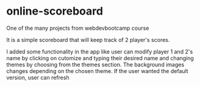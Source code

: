 # online-scoreboard
One of the many projects from webdevbootcamp course

It is a simple scoreboard that will keep track of 2 player's scores.

I added some functionality in the app like user can modify player 1 and 2's name by clicking on cutomize and typing their desired name and changing themes by choosing from the themes section. The background images changes depending on the chosen theme. If the user wanted the default version, user can refresh
